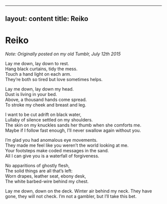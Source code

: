 
---
layout: content
title: Reiko
---


# Reiko

*Note: Originally posted on my old Tumblr, July 12th 2015*

Lay me down, lay down to rest.  
Hang black curtains, tidy the mess.  
Touch a hand light on each arm.  
They’re both so tired but love sometimes helps.  

Lay me down, lay down my head.  
Dust is living in your bed.  
Above, a thousand hands come spread.  
To stroke my cheek and breast and leg.  

I want to be cut adrift on black water,  
Lullaby of silence settled on my shoulders.  
The skin on my knuckles sands her thumb when she comforts me.  
Maybe if I follow fast enough, I’ll never swallow again without you.  

I’m glad you had anomalous eye movements.  
They made me feel like you weren’t the world looking at me.  
Your footsteps make coded messages in the sand.  
All I can give you is a waterfall of forgiveness.  

No apparitions of ghostly flesh,  
The solid things are all that’s left:  
Worn drapes, leather seat, ebony desk,  
The white barbed-wire behind my chest.  

Lay me down, down on the deck.
Winter air behind my neck.
They have gone, they will not check.
I’m not a gambler, but I’ll take this bet.

